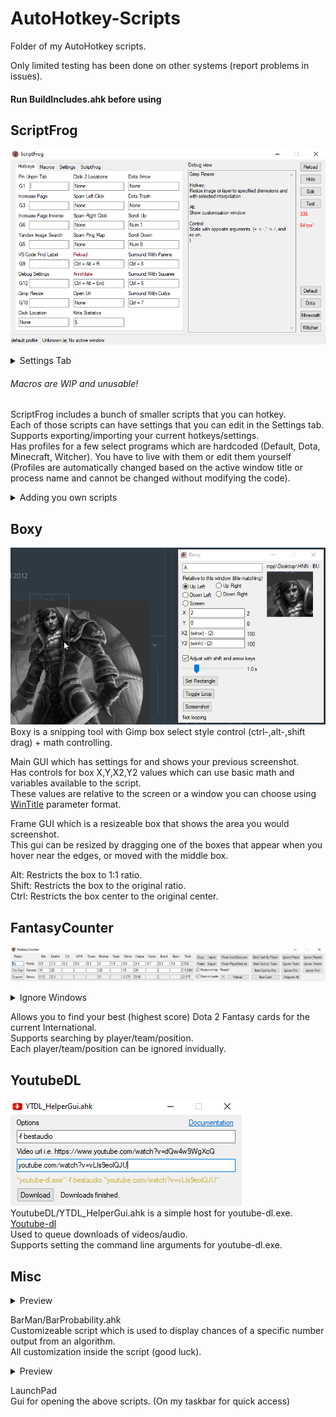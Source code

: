 # AutoHotkey-Scripts
 Folder of my AutoHotkey scripts.
 
Only limited testing has been done on other systems (report problems in issues).  
 
 #### Run BuildIncludes.ahk before using
 
 ## ScriptFrog  
 ![ScriptFrog](https://raw.githubusercontent.com/Satsaa/My-AutoHotkey-Scripts/master/v1/Res/Readme/ScriptFrog.png "ScriptFrog") 
<details><summary>Settings Tab</summary>
<p>  
 
 ![ScriptFrog2](https://raw.githubusercontent.com/Satsaa/My-AutoHotkey-Scripts/master/v1/Res/Readme/ScriptFrogSettings.png "ScriptFrog") 

</p>
</details>

###### Macros are WIP and unusable!  
 ScriptFrog includes a bunch of smaller scripts that you can hotkey.  
 Each of those scripts can have settings that you can edit in the Settings tab.  
 Supports exporting/importing your current hotkeys/settings.  
 Has profiles for a few select programs which are hardcoded (Default, Dota, Minecraft, Witcher). You have to live with them or edit them yourself (Profiles are automatically changed based on the active window title or process name and cannot be changed without modifying the code).

<details><summary>Adding you own scripts</summary>
<p>
 
 Each variable is defined for a script like `HotkeyAllowModifiers[SC] := <value>`.  
 Scripts are usually under v1/ScriptFrog/Scripts but this is not needed. #Include the script you made in the start of ScriptFrog.ahk (where all the other ones are included).  
 Subroutes are called as \<HotkeySub\>\_\<SubRoute\> (eg. MYSCRIPT_Load, MYSCRIPT_Ctrl, MYSCRIPT).  
 The \<HotkeySub\> label is called when an assigned hotkey is pressed without modifiers.  
 If you enable `HotkeyShift` (`HotkeyShift[SC] := 1)`, the `\<HotkeySub\>\_Shift` label is called when the user triggers the script while pressing shift.  

```autohotkey
; Required
HotkeyName := [],                   ;Displayed name of the hotkey. Must be a valid variable name. "_" is displayed as a space
HotkeySub := [],                    ;Subroute prefix (_ is added to the end)
HotkeyDescription := [],            ;Description of what each hotkeys do / any text
HotkeySettings := [],               ;Comma separated list of settings that will be shown in the Settings tab
HotkeySettingsDescription := [],    ;Description of what all the settings do / any text

; Optional
HotkeyGlobal := [],                 ;Defines if the hotkey will be globally active
HotkeyAllowModifiers := [],         ;Defines if the hotkey allows modifiers in its hotkey
HotkeyDisableMain[]                 ;Defines if the hotkey's main       subroute is NOT active (Executed when hotkey is pressed without modifiers)
HotkeyAny := [],                    ;Defines if the hotkey's Any        subroute is active (Disables modifier subroutes. Executed when hotkey is pressed with any or no modifiers)
HotkeyCtrl := [],                   ;Defines if the hotkey's Ctrl       subroute is active
HotkeyAlt := [],                    ;Defines if the hotkey's Alt        subroute is active
HotkeyShift := [],                  ;Defines if the hotkey's Shift      subroute is active
HotkeyCtrlAlt := [],                ;Defines if the hotkey's CtrlAlt    subroute is active
HotkeyCtrlShift := [],              ;Defines if the hotkey's CtrlShift  subroute is active
HotkeyAltShift := [],               ;Defines if the hotkey's AltShift   subroute is active
HotkeyCtrlAltShift := [],           ;Defines if the hotkey's CtrlAltShift  subroute is active
HotkeyTick := [],                   ;Defines if the hotkey's Tick       subroute is active  Executed on each tick
```

Here is how the Annihilate script is done. 
`GoTo AN_End` after variables and `AN_End:` at the end is required for each script. (Prevents main script from stopping when including these scripts)

```authotkey
SC++
HotkeyName[SC] := "Annihilate"
HotkeySub[SC] := "AN"
HotkeyDescription[SC] := "Hotkey:`nKill the script immediately`n`nThis hotkey will be active in all profiles"
HotkeyGlobal[SC] := 1
HotkeyAllowModifiers[SC] := 1
GoTo AN_End

AN_Load:
Return

AN:
GoTo Terminate
Return

AN_End:
```
</p>
</details>

 ## Boxy
 ![Boxy](https://raw.githubusercontent.com/Satsaa/My-AutoHotkey-Scripts/master/v1/Res/Readme/Boxy.png "Boxy")   
 Boxy is a snipping tool with Gimp box select style control (ctrl-,alt-,shift drag) + math controlling.
 
 Main GUI which has settings for and shows your previous screenshot.  
 Has controls for box X,Y,X2,Y2 values which can use basic math and variables available to the script.  
 These values are relative to the screen or a window you can choose using [WinTitle](https://www.autohotkey.com/docs/misc/WinTitle.htm) parameter format.  
 

 Frame GUI which is a resizeable box that shows the area you would screenshot.  
 This gui can be resized by dragging one of the boxes that appear when you hover near the edges, or moved with the middle box.  
 
 Alt: Restricts the box to 1:1 ratio.  
 Shift: Restricts the box to the original ratio.  
 Ctrl: Restricts the box center to the original center.   
 
 ## FantasyCounter
 ![FantasyCounter](https://raw.githubusercontent.com/Satsaa/My-AutoHotkey-Scripts/master/v1/Res/Readme/FantasyCounter.png "FantasyCounter")  
<details><summary>Ignore Windows</summary>
<p>  
 
 ![FantasyCounter2](https://raw.githubusercontent.com/Satsaa/My-AutoHotkey-Scripts/master/v1/Res/Readme/FantasyCounterIgnores.png "FantasyCounter") 

</p>
</details>

 Allows you to find your best (highest score) Dota 2 Fantasy cards for the current International.  
 Supports searching by player/team/position.  
 Each player/team/position can be ignored invidually.  
 
 ## YoutubeDL
 ![YoutubeDL](https://raw.githubusercontent.com/Satsaa/My-AutoHotkey-Scripts/master/v1/Res/Readme/YoutubeDl.png "YoutubeDL")   
 YoutubeDL/YTDL_HelperGui.ahk is a simple host for youtube-dl.exe. [Youtube-dl](https://rg3.github.io/youtube-dl)  
 Used to queue downloads of videos/audio.  
 Supports setting the command line arguments for youtube-dl.exe.  
 
 ## Misc
<details><summary>Preview</summary>
<p>  
 
 ![BarMan](https://raw.githubusercontent.com/Satsaa/My-AutoHotkey-Scripts/master/v1/Res/Readme/BarMan.png "BarMan")   

</p>
</details> 

 BarMan/BarProbability.ahk  
 Customizeable script which is used to display chances of a specific number output from an algorithm.  
 All customization inside the script (good luck).
 
<details><summary>Preview</summary>
<p>  
 
 ![LaunchPad](https://raw.githubusercontent.com/Satsaa/My-AutoHotkey-Scripts/master/v1/Res/Readme/LaunchPad.png "LaunchPad") 

</p>
</details>   

 LaunchPad  
 Gui for opening the above scripts. (On my taskbar for quick access)  
